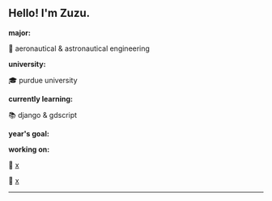 Hello! I'm Zuzu.
---

**major:**

🚀 aeronautical & astronautical engineering

**university:**

🎓 purdue university

**currently learning:**

📚 django & gdscript 

**year's goal:**



**working on:**

📌 [x](y)

📌 [x](y)

---
